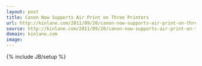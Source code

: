 ```yaml
---
layout: post
title: Canon Now Supports Air Print on Three Printers
url: http://kinlane.com/2011/09/20/canon-now-supports-air-print-on-three-printers/
source: http://kinlane.com/2011/09/20/canon-now-supports-air-print-on-three-printers/
domain: kinlane.com
image: 
---
```

{% include JB/setup %}<p></p>
